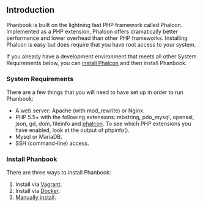 ## Introduction
Phanbook is built on the lightning fast PHP framework called Phalcon.
Implemented as a PHP extension, Phalcon offers dramatically better performance
and lower overhead than other PHP frameworks.  Installing Phalcon is easy but
does require that you have root access to your system.

If you already have a development environment that meets all other System
Requirements below, you can [install
Phalcon](https://docs.phalconphp.com/en/latest/reference/install.html)
and then install Phanbook.

### System Requirements

There are a few things that you will need to have set up in order to run
Phanbook:

- A web server: Apache (with mod_rewrite) or Nginx.
- PHP 5.5+ with the following extensions: 
mbstring, pdo_mysql, openssl, json, gd, dom, fileinfo and
[phalcon](https://docs.phalconphp.com/en/latest/reference/install.html). To see
which PHP extensions you have enabled, look at the output of phpinfo().
- Mysql or MariaDB.
- SSH (command-line) access.

### Install Phanbook

There are three ways to install Phanbook:

1. Install via [Vagrant](http://phanbook.com/docs/vagrant).
2. Install via [Docker](http://phanbook.com/docs/docker).
3. [Manually install](http://phanbook.com/docs/manual).
